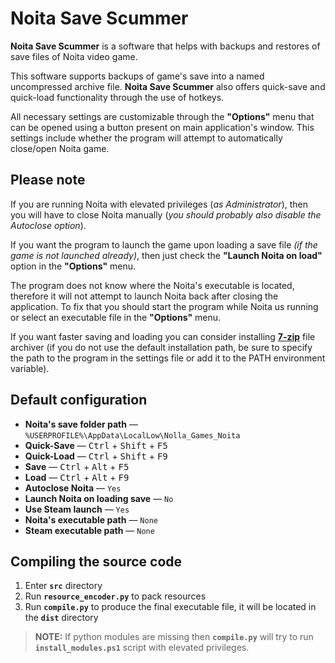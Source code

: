 # Noita Save Scummer

**Noita Save Scummer** is a software that helps with backups and restores of save files of Noita video game.

This software supports backups of game's save into a named uncompressed archive file. **Noita Save Scummer** also offers quick-save and quick-load functionality through the use of hotkeys.

All necessary settings are customizable through the **"Options"** menu that can be opened using a button present on main application's window. This settings include whether the program will attempt to automatically close/open Noita game.

## Please note

If you are running Noita with elevated privileges (*as Administrator*), then you will have to close Noita manually (*you should probably also disable the Autoclose option*).

If you want the program to launch the game upon loading a save file *(if the game is not launched already)*, then just check the **"Launch Noita on load"** option in the **"Options"** menu.

The program does not know where the Noita's executable is located, therefore it will not attempt to launch Noita back after closing the application. To fix that you should start the program while Noita us running or select an executable file in the **"Options"** menu.

If you want faster saving and loading you can consider installing [**7-zip**](https://www.7-zip.org/) file archiver (if you do not use the default installation path, be sure to specify the path to the program in the settings file or add it to the PATH environment variable).

## Default configuration

- **Noita's save folder path** — `%USERPROFILE%\AppData\LocalLow\Nolla_Games_Noita`
- **Quick-Save** — <kbd>Ctrl</kbd> + <kbd>Shift</kbd> + <kbd>F5</kbd>
- **Quick-Load** — <kbd>Ctrl</kbd> + <kbd>Shift</kbd> + <kbd>F9</kbd>
- **Save** — <kbd>Ctrl</kbd> + <kbd>Alt</kbd> + <kbd>F5</kbd>
- **Load** — <kbd>Ctrl</kbd> + <kbd>Alt</kbd> + <kbd>F9</kbd>
- **Autoclose Noita** — `Yes`
- **Launch Noita on loading save** — `No`
- **Use Steam launch** — `Yes`
- **Noita's executable path** — `None`
- **Steam executable path** — `None`

## Compiling the source code

1. Enter **`src`** directory
2. Run **`resource_encoder.py`** to pack resources
3. Run **`compile.py`** to produce the final executable file, it will be located in the **`dist`** directory

>**NOTE:** If python modules are missing then **`compile.py`** will try to run **`install_modules.ps1`** script with elevated privileges.